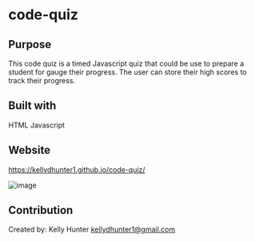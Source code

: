 # code-quiz

## Purpose
This code quiz is a timed Javascript quiz that could be use to prepare a student for gauge their progress.
The user can store their high scores to track their progress.

## Built with
HTML
Javascript

## Website
https://kellydhunter1.github.io/code-quiz/


![image](https://user-images.githubusercontent.com/81445500/125186793-5dff0600-e1fa-11eb-9250-3f3ebbbc8d20.png)

## Contribution
Created by: Kelly Hunter
kellydhunter1@gmail.com
